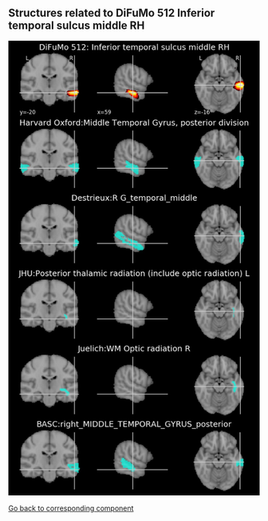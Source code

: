 


## Structures related to DiFuMo 512 Inferior temporal sulcus middle RH

![292](292.jpg "Structures related to DiFuMo 512 Inferior temporal sulcus middle RH")

[Go back to corresponding component](https://parietal-inria.github.io/DiFuMo/512/html/292.html)
